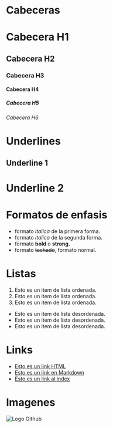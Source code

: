 # Cabeceras

# Cabecera H1

## Cabecera H2

### Cabecera H3

#### Cabecera H4

##### Cabecera H5

###### Cabecera H6

# Underlines

## Underline 1

# Underline 2

# Formatos de enfasis

- formato _italica_ de la primera forma.
- formato _italica_ de la segunda forma.
- formato **bold** o **strong.**
- formato ~~tachado~~, formato normal.

# Listas

1. Esto es un item de lista ordenada.
2. Esto es un item de lista ordenada.
3. Esto es un item de lista ordenada.

- Esto es un item de lista desordenada.
- Esto es un item de lista desordenada.
- Esto es un item de lista desordenada.

# Links

- <a href="http://www.google.com">Esto es un link HTML</a>
- [Esto es un link en Markdown](http://www.google.com)
- [Esto es un link al index](index.html)

# Imagenes

![Logo Github](https://www.sferalabs.cc/wp-content/uploads/github-logo.png)
